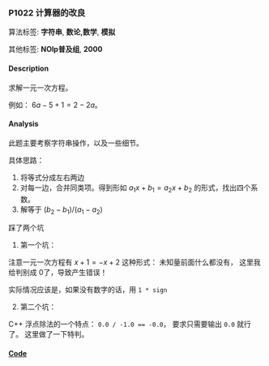 ### P1022 计算器的改良

算法标签: **字符串**, **数论,数学**, **模拟**

其他标签: **NOIp普及组**, **2000**

#### Description

求解一元一次方程。

例如： $6a-5+1=2-2a$。 

#### Analysis

此题主要考察字符串操作，以及一些细节。

具体思路：

1. 将等式分成左右两边
2. 对每一边，合并同类项。得到形如 $a_1x + b_1 = a_2x + b_2$ 的形式，找出四个系数。
3. 解等于 $(b_2 - b_1) / (a_1 - a_2)$


踩了两个坑

1. 第一个坑：

注意一元一次方程有  $x + 1 = -x + 2$ 这种形式： 未知量前面什么都没有， 这里我给判别成 0了，导致产生错误！

实际情况应该是，如果没有数字的话，用 `1 * sign`

2. 第二个坑：

C++ 浮点除法的一个特点： `0.0 / -1.0 == -0.0`， 要求只需要输出 `0.0` 就行了。 这里做了一下特判。

#### [Code](../../cpp/10/p1022.cpp)
